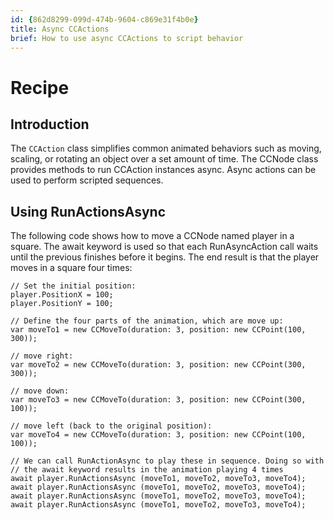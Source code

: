 ```yaml
---
id: {862d8299-099d-474b-9604-c869e31f4b0e}  
title: Async CCActions  
brief: How to use async CCActions to script behavior  
---
```


# Recipe

## Introduction

The `CCAction` class simplifies common animated behaviors such as moving, scaling, or rotating an object over a set amount of time. The CCNode class provides methods to run CCAction instances async. Async actions can be used to perform scripted sequences.

## Using RunActionsAsync

The following code shows how to move a CCNode named player in a square. The await keyword is used so that each RunAsyncAction call waits until the previous finishes before it begins. The end result is that the player moves in a square four times: 

```
// Set the initial position: 
player.PositionX = 100;
player.PositionY = 100;

// Define the four parts of the animation, which are move up: 
var moveTo1 = new CCMoveTo(duration: 3, position: new CCPoint(100, 300));

// move right: 
var moveTo2 = new CCMoveTo(duration: 3, position: new CCPoint(300, 300));

// move down: 
var moveTo3 = new CCMoveTo(duration: 3, position: new CCPoint(300, 100));

// move left (back to the original position): 
var moveTo4 = new CCMoveTo(duration: 3, position: new CCPoint(100, 100));

// We can call RunActionAsync to play these in sequence. Doing so with
// the await keyword results in the animation playing 4 times
await player.RunActionsAsync (moveTo1, moveTo2, moveTo3, moveTo4);
await player.RunActionsAsync (moveTo1, moveTo2, moveTo3, moveTo4);
await player.RunActionsAsync (moveTo1, moveTo2, moveTo3, moveTo4);
await player.RunActionsAsync (moveTo1, moveTo2, moveTo3, moveTo4);
```
